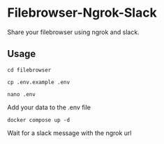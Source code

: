 # Filebrowser-Ngrok-Slack

Share your filebrowser using ngrok and slack.

## Usage

``cd filebrowser``

``cp .env.example .env``

``nano .env``

Add your data to the .env file

``docker compose up -d``

Wait for a slack message with the ngrok url